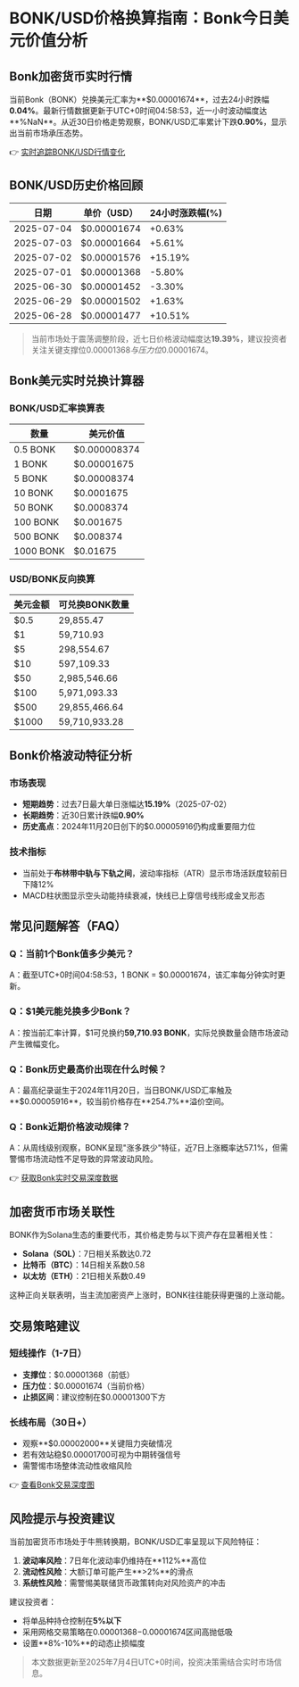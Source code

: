 # BONK/USD价格换算指南：Bonk今日美元价值分析

## Bonk加密货币实时行情

当前Bonk（BONK）兑换美元汇率为**$0.00001674**，过去24小时跌幅**0.04%**。最新行情数据更新于UTC+0时间04:58:53，近一小时波动幅度达**%NaN**。从近30日价格走势观察，BONK/USD汇率累计下跌**0.90%**，显示出当前市场承压态势。

👉 [实时追踪BONK/USD行情变化](https://bit.ly/okx_welcome)

## BONK/USD历史价格回顾

| 日期       | 单价（USD）   | 24小时涨跌幅(%) |
|------------|---------------|------------------|
| 2025-07-04 | $0.00001674   | +0.63%           |
| 2025-07-03 | $0.00001664   | +5.61%           |
| 2025-07-02 | $0.00001576   | +15.19%          |
| 2025-07-01 | $0.00001368   | -5.80%           |
| 2025-06-30 | $0.00001452   | -3.30%           |
| 2025-06-29 | $0.00001502   | +1.63%           |
| 2025-06-28 | $0.00001477   | +10.51%          |

> 当前市场处于震荡调整阶段，近七日价格波动幅度达**19.39%**，建议投资者关注关键支撑位$0.00001368与压力位$0.00001674。

## Bonk美元实时兑换计算器

### BONK/USD汇率换算表

| 数量       | 美元价值       |
|------------|----------------|
| 0.5 BONK   | $0.000008374   |
| 1 BONK     | $0.00001675    |
| 5 BONK     | $0.00008374    |
| 10 BONK    | $0.0001675     |
| 50 BONK    | $0.0008374     |
| 100 BONK   | $0.001675      |
| 500 BONK   | $0.008374      |
| 1000 BONK  | $0.01675       |

### USD/BONK反向换算

| 美元金额   | 可兑换BONK数量 |
|------------|----------------|
| $0.5       | 29,855.47      |
| $1         | 59,710.93      |
| $5         | 298,554.67     |
| $10        | 597,109.33     |
| $50        | 2,985,546.66   |
| $100       | 5,971,093.33   |
| $500       | 29,855,466.64  |
| $1000      | 59,710,933.28  |

## Bonk价格波动特征分析

### 市场表现
- **短期趋势**：过去7日最大单日涨幅达**15.19%**（2025-07-02）
- **长期趋势**：近30日累计跌幅**0.90%**
- **历史高点**：2024年11月20日创下的$0.00005916仍构成重要阻力位

### 技术指标
- 当前处于**布林带中轨与下轨之间**，波动率指标（ATR）显示市场活跃度较前日下降12%
- MACD柱状图显示空头动能持续衰减，快线已上穿信号线形成金叉形态

## 常见问题解答（FAQ）

### Q：当前1个Bonk值多少美元？
A：截至UTC+0时间04:58:53，1 BONK = $0.00001674，该汇率每分钟实时更新。

### Q：$1美元能兑换多少Bonk？
A：按当前汇率计算，$1可兑换约**59,710.93 BONK**，实际兑换数量会随市场波动产生微幅变化。

### Q：Bonk历史最高价出现在什么时候？
A：最高纪录诞生于2024年11月20日，当日BONK/USD汇率触及**$0.00005916**，较当前价格存在**254.7%**溢价空间。

### Q：Bonk近期价格波动规律？
A：从周线级别观察，BONK呈现"涨多跌少"特征，近7日上涨概率达57.1%，但需警惕市场流动性不足导致的异常波动风险。

👉 [获取Bonk实时交易深度数据](https://bit.ly/okx_welcome)

## 加密货币市场关联性

BONK作为Solana生态的重要代币，其价格走势与以下资产存在显著相关性：
- **Solana（SOL）**：7日相关系数达0.72
- **比特币（BTC）**：14日相关系数0.58
- **以太坊（ETH）**：21日相关系数0.49

这种正向关联表明，当主流加密资产上涨时，BONK往往能获得更强的上涨动能。

## 交易策略建议

### 短线操作（1-7日）
- **支撑位**：$0.00001368（前低）
- **压力位**：$0.00001674（当前价格）
- **止损区间**：建议控制在$0.00001300下方

### 长线布局（30日+）
- 观察**$0.00002000**关键阻力突破情况
- 若有效站稳$0.00001700可视为中期转强信号
- 需警惕市场整体流动性收缩风险

👉 [查看Bonk交易深度图](https://bit.ly/okx_welcome)

## 风险提示与投资建议

当前加密货币市场处于牛熊转换期，BONK/USD汇率呈现以下风险特征：
1. **波动率风险**：7日年化波动率仍维持在**112%**高位
2. **流动性风险**：大额订单可能产生**>2%**的滑点
3. **系统性风险**：需警惕美联储货币政策转向对风险资产的冲击

建议投资者：
- 将单品种持仓控制在**5%以下**
- 采用网格交易策略在$0.00001368-$0.00001674区间高抛低吸
- 设置**8%-10%**的动态止损幅度

> 本文数据更新至2025年7月4日UTC+0时间，投资决策需结合实时市场信息。